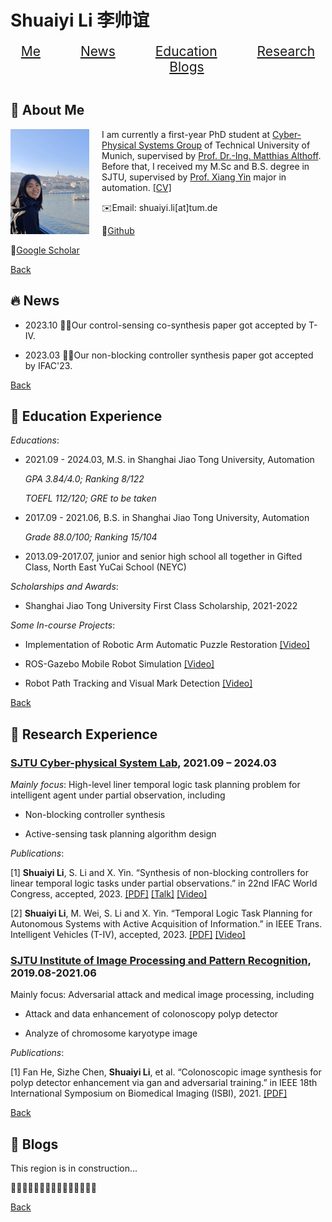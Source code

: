 # Shuaiyi Li 李帅谊

<center>
  <a href="#me" style="font-size: 1.5em; bold;"> Me</a>
  &emsp;&emsp;&emsp;&emsp;
  <a href="#news" style="font-size: 1.5em; bold;">News</a>
  &emsp;&emsp;&emsp;&emsp;
  <a href="#education" style="font-size: 1.5em; bold;">Education</a>
  &emsp;&emsp;&emsp;&emsp;
  <a href="#research" style="font-size: 1.5em; bold;">Research</a>
  &emsp;&emsp;&emsp;&emsp;
  <a href="#blogs" style="font-size: 1.5em; bold;">Blogs</a>
</center>

<style>
hr.transparent {
    border: none;
    background: transparent;
}
</style>
<hr class="transparent">

## 🌙 About Me <a name="me" style="color: transparent;"> </a>

<img src="contents/intro.jpg" alt="me" style="float: left; margin-right: 20px;width:25%">

I am currently a first-year PhD student at [Cyber-Physical Systems Group](https://www.ce.cit.tum.de/en/cps/home/) of Technical University of Munich, supervised by [Prof. Dr.-Ing. Matthias Althoff](https://www.ce.cit.tum.de/en/cps/members/prof-dr-ing-matthias-althoff/). Before that, I received my M.Sc and B.S. degree in SJTU, supervised by [Prof. Xiang Yin](https://xiangyin.sjtu.edu.cn/) major in automation. [[CV]](./contents/ShuaiyiLi_CV.pdf)

✉️Email: shuaiyi.li[at]tum.de

🔗[Github](https://github.com/LiShuaiyi) 

📃[Google Scholar](https://scholar.google.com/citations?user=jEFUAW4AAAAJ&hl=zh-CN&oi=ao)

[Back](#shuaiyi-li-李帅谊)

## 🔥 News <a name="news" style="color: transparent;"> </a>

- 2023.10 🎉🎉Our control-sensing co-synthesis paper got accepted by T-IV.

- 2023.03 🎉🎉Our non-blocking controller synthesis paper got accepted by IFAC'23.

[Back](#shuaiyi-li-李帅谊)

## 📖 Education Experience <a name="education" style="color: transparent;"> </a>

*Educations*:

- 2021.09 - 2024.03, M.S. in Shanghai Jiao Tong University, Automation

    *GPA 3.84/4.0; Ranking 8/122*

    *TOEFL 112/120; GRE to be taken*

- 2017.09 - 2021.06, B.S. in Shanghai Jiao Tong University, Automation

    *Grade 88.0/100; Ranking 15/104*

- 2013.09-2017.07, junior and senior high school all together in Gifted Class, North East YuCai School (NEYC) 

*Scholarships and Awards*:

- Shanghai Jiao Tong University First Class Scholarship, 2021-2022

*Some In-course Projects*:

- Implementation of Robotic Arm Automatic Puzzle Restoration [[Video]](https://youtu.be/eazBaS1Es84)

- ROS-Gazebo Mobile Robot Simulation [[Video]](https://youtu.be/fqzCEy0d5tw)

- Robot Path Tracking and Visual Mark Detection [[Video]](https://youtu.be/7F_FDrnY4Pc)

[Back](#shuaiyi-li-李帅谊)

## 📝 Research Experience <a name="research" style="color: transparent;"> </a>

### [SJTU Cyber-physical System Lab](https://xiangyin.sjtu.edu.cn/group.html), 2021.09 – 2024.03

*Mainly focus*: High-level liner temporal logic task planning problem for intelligent agent under partial observation, including

- Non-blocking controller synthesis 

- Active-sensing task planning algorithm design

*Publications*: 

[1] **Shuaiyi Li**, S. Li and X. Yin. “Synthesis of non-blocking controllers for linear temporal logic tasks under partial observations.” in 22nd IFAC World Congress, accepted, 2023. [[PDF]](https://xiangyin.sjtu.edu.cn/Paper/23IFAC-nb.pdf) [[Talk]](https://youtu.be/vB2aQkdv20s) [[Video]](https://youtu.be/TJpwzvSHXSQ)

[2] **Shuaiyi Li**, M. Wei, S. Li and X. Yin. “Temporal Logic Task Planning for Autonomous Systems with
Active Acquisition of Information.” in IEEE Trans. Intelligent Vehicles (T-IV), accepted, 2023. [[PDF]](https://ieeexplore.ieee.org/document/10294100) [[Video]](https://youtu.be/nO3lqp_UysQ)

### [SJTU Institute of Image Processing and Pattern Recognition](http://www.pami.sjtu.edu.cn/En/Home), 2019.08-2021.06

Mainly focus: Adversarial attack and medical image processing, including 

-  Attack and data enhancement of colonoscopy polyp detector

- Analyze of chromosome karyotype image

*Publications*: 

[1] Fan He, Sizhe Chen, **Shuaiyi Li**, et al. “Colonoscopic image synthesis for polyp detector enhancement via gan and adversarial training.” in IEEE 18th International Symposium on Biomedical Imaging (ISBI), 2021. [[PDF]](https://ieeexplore.ieee.org/abstract/document/9434050)

[Back](#shuaiyi-li-李帅谊)

## 🌴 Blogs <a name="blogs" style="color: transparent;"> </a>

This region is in construction...

👷👷‍♀️👷🏽🚧🚧🚧🚧🚧🚧🚧🚧🚧🚧

[Back](#shuaiyi-li-李帅谊)


